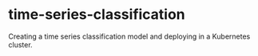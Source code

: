 # time-series-classification
Creating a time series classification model and deploying in a Kubernetes cluster.
